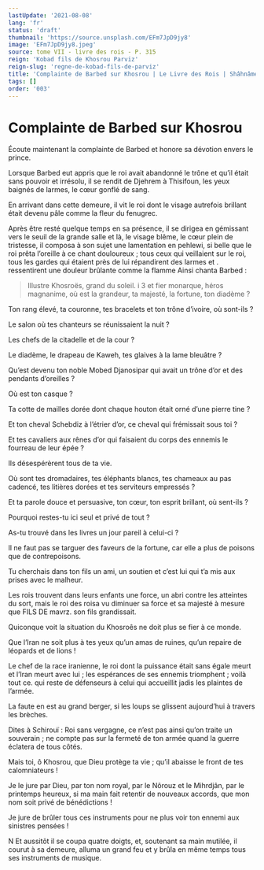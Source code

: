 ```yaml
---
lastUpdate: '2021-08-08'
lang: 'fr'
status: 'draft'
thumbnail: 'https://source.unsplash.com/EFm7JpD9jy8'
image: 'EFm7JpD9jy8.jpeg'
source: tome VII - livre des rois - P. 315
reign: 'Kobad fils de Khosrou Parviz'
reign-slug: 'regne-de-kobad-fils-de-parviz'
title: 'Complainte de Barbed sur Khosrou | Le Livre des Rois | Shâhnâmeh'
tags: []
order: '003'
---
```


<!-- LTeX: language=fr -->

# Complainte de Barbed sur Khosrou

Écoute maintenant la complainte de Barbed et honore sa dévotion envers le prince.

Lorsque Barbed eut appris que le roi avait abandonné le trône et qu’il était sans pouvoir et irrésolu, il se rendit de Djehrem à Thisifoun, les yeux baignés de larmes, le cœur gonflé de sang.

En arrivant dans cette demeure, il vit le roi dont le visage autrefois brillant était devenu pâle comme la fleur du fenugrec.

Après être resté quelque temps en sa présence, il se dirigea en gémissant vers le seuil de la grande salle et là, le visage blême, le cœur plein de tristesse, il composa à son sujet une lamentation en pehlewi, si belle que le roi prêta l’oreille à ce chant douloureux ; tous ceux qui veillaient sur le roi, tous les gardes qui étaient près de lui répandirent des larmes et . ressentirent une douleur brûlante comme la flamme Ainsi chanta Barbed :

> Illustre Khosroës, grand du soleil. i
3
et fier monarque, héros magnanime, où est la grandeur, ta majesté, la fortune, ton diadème ?

Ton rang élevé, ta couronne, tes bracelets et ton trône d’ivoire, où sont-ils ?

Le salon où tes chanteurs se réunissaient la nuit ?

Les chefs de la citadelle et de la cour ?

Le diadème, le drapeau de Kaweh, tes glaives à la lame bleuâtre ?

Qu’est devenu ton noble Mobed Djanosipar qui avait un trône d’or et des pendants d’oreilles ?

Où est ton casque ?

Ta cotte de mailles dorée dont chaque houton était orné d’une pierre tine ?

Et ton cheval Schebdiz à l’étrier d’or, ce cheval qui frémissait sous toi ?

Et tes cavaliers aux rênes d’or qui faisaient du corps des ennemis le fourreau de leur épée ?

Ils désespérèrent tous de ta vie.

Où sont tes dromadaires, tes éléphants blancs, tes chameaux au pas cadencé, tes litières dorées et tes serviteurs empressés ?

Et ta parole douce et persuasive, ton cœur, ton esprit brillant, où sent-ils ?

Pourquoi restes-tu ici seul et privé de tout ?

As-tu trouvé dans les livres un jour pareil à celui-ci ?

Il ne faut pas se targuer des faveurs de la fortune, car elle a plus de poisons que de contrepoisons.

Tu cherchais dans ton fils un ami, un soutien et c’est lui qui t’a mis aux prises avec le malheur.

Les rois trouvent dans leurs enfants une force, un abri contre les atteintes du sort, mais le roi des roisa vu diminuer sa force et sa majesté à mesure que FILS DE mavrz. son fils grandissait.

Quiconque voit la situation du Khosroês ne doit plus se fier à ce monde.

Que l’Iran ne soit plus à tes yeux qu’un amas de ruines, qu’un repaire de léopards et de lions !

Le chef de la race iranienne, le roi dont la puissance était sans égale meurt et l’Iran meurt avec lui ; les espérances de ses ennemis triomphent ; voilà tout ce. qui reste de défenseurs à celui qui accueillit jadis les plaintes de l’armée.

La faute en est au grand berger, si les loups se glissent aujourd’hui à travers les brèches.

Dites à Schirouï : Roi sans vergagne, ce n’est pas ainsi qu’on traite un souverain ; ne compte pas sur la fermeté de ton armée quand la guerre éclatera de tous côtés.

Mais toi, ô Khosrou, que Dieu protège ta vie ; qu’il abaisse le front de tes calomniateurs !

Je le jure par Dieu, par ton nom royal, par le Nôrouz et le Mihrdjân, par le printemps heureux, si ma main fait retentir de nouveaux accords, que mon nom soit privé de bénédictions !

Je jure de brûler tous ces instruments pour ne plus voir ton ennemi aux sinistres pensées !

N Et aussitôt il se coupa quatre doigts, et, soutenant sa main mutilée, il courut à sa demeure, alluma un grand feu et y brûla en même temps tous ses instruments de musique.
